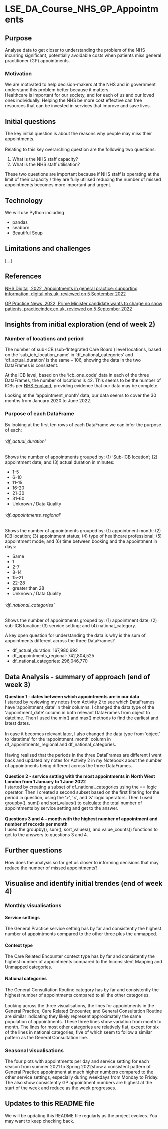 # LSE_DA_Course_NHS_GP_Appointments
## Purpose
Analyse data to get closer to understanding the problem of the NHS incurring significant, potentially avoidable costs when patients miss general practitioner (GP) appointments.
### Motivation
We are motivated to help decision-makers at the NHS and in government understand this problem better because it matters.\
Healthcare is important for our society, and for each of us and our loved ones individually. Helping the NHS be more cost effective can free resources that can be invested in services that improve and save lives.
## Initial questions
The key initial question is about the reasons why people may miss their appointments.\
\
Relating to this key overarching question are the following two questions:
1. What is the NHS staff capacity?
2. What is the NHS staff utilisation?


These two questions are important because if NHS staff is operating at the limit of their capacity / they are fully utilised reducing the number of missed appointments becomes more important and urgent.
## Technology
We will use Python including
* pandas
* seaborn
* Beautiful Soup
## Limitations and challenges
[...]
## References
[NHS Digital, 2022, Appointments in general practice: supporting information, digital.nhs.uk, reviewed on 5 September 2022](https://digital.nhs.uk/data-and-information/publications/statistical/appointments-in-general-practice/appointments-in-general-practice-supporting-information#guide-to-data-files)

[GP Practice News, 2022, Prime Minister candidate wants to charge no show patients, practiceindex.co.uk, reviewed on 5 September 2022](https://practiceindex.co.uk/gp/blog/news-prime-minister-candidate-wants-to-charge-no-show-patients)

## Insights from initial exploration (end of week 2)

### Number of locations and period
The number of sub-ICB (sub-‘Integrated Care Board’) level locations, based on the ‘sub_icb_location_name’ in ‘df_national_categories’ and ‘df_actual_duration’ is the same – 106, showing the data in the two DataFrames is consistent. 

At the ICB level, based on the ‘icb_ons_code’ data in each of the three DataFrames, the number of locations is 42. This seems to be the number of ICBs per [NHS England](https://www.england.nhs.uk/integratedcare/integrated-care-in-your-area/), providing evidence that our data may be complete.

Looking at the ‘appointment_month’ data, our data seems to cover the 30 months from January 2020 to June 2022.

### Purpose of each DataFrame
By looking at the first ten rows of each DataFrame we can infer the purpose of each:

###### ‘df_actual_duration’
Shows the number of appointments grouped by: (1) ‘Sub-ICB location’; (2) appointment date; and (3) actual duration in minutes:
* 1-5
* 6-10
* 11-15
* 16-20
* 21-30
* 31-60
* Unknown / Data Quality   

###### ‘df_appointments_regional’
Shows the number of appointments grouped by: (1) appointment month; (2) ICB location; (3) appointment status; (4) type of healthcare professional; (5) appointment mode; and (6) time between booking and the appointment in days:
* Same
* 1
* 2-7
* 8-14
* 15-21
* 22-28
* greater than 28
* Unknown / Data Quality

###### ‘df_national_categories’ 
Shows the number of appointments grouped by: (1) appointment date; (2) sub-ICB location; (3) service setting; and (4) national_category.

A key open question for understanding the data is why is the sum of appointments different across the three DataFrames?
* df_actual_duration: 167,980,692
* df_appointments_regional: 742,804,525
* df_national_categories: 296,046,770 


## Data Analysis - summary of approach (end of week 3)
**Question 1 - dates between which appointments are in our data**\
I started by reviewing my notes from Activity 2 to see which DataFrames have ‘appointment_date’ in their columns. I changed the data type of the ‘appointment_date’ column in both relevant DataFrames from object to datetime. Then I used the min() and max() methods to find the earliest and latest dates.\
\
In case it becomes relevant later, I also changed the data type from ‘object’ to ‘datetime’ for the ‘appointment_month’ column in df_appointments_regional and df_national_categories.\
\
Having realised that the periods in the three DataFrames are different I went back and updated my notes for Activity 2 in my Notebook about the number of appointments being different across the three DataFrames.\
\
**Question 2 - service setting with the most appointments in North West London from 1 January to 1 June 2022**\
I started by creating a subset of df_national_categories using the == logic operator. Then I created a second subset based on the first filtering for the period in question, using the ‘>’, ‘<’, and ‘&’ logic operators. Then I used groupby(), sum() and sort_values() to calculate the total number of appointments by service setting and get to the answer.\
\
**Questions 3 and 4 – month with the highest number of appointment and number of records per month**\
I used the groupby(), sum(), sort_values(), and value_counts() functions to get to the answers to questions 3 and 4.

## Further questions
How does the analysis so far get us closer to informing decisions that may reduce the number of missed appointments?

## Visualise and identify initial trendes (end of week 4)
### Monthly visualisations
#### Service settings
The General Practice service setting has by far and consistently the highest number of appointments compared to the other three plus the unmapped.

#### Context type
The Care Related Encounter context type has by far and consistently the highest number of appointments compared to the Inconsistent Mapping and Unmapped categories.

#### National categories
The General Consultation Routine category has by far and consistently the highest number of appointments compared to all the other categories.\
\
Looking across the three visualisations, the lines for appointments in the General Practice, Care Related Encounter, and General Consultation Routine are similar indicating they likely represent approximately the same population of appointments. These three lines show variation from month to month. The lines for most other categories are relatively flat, except for six of the lines in national categories, five of which seem to follow a similar pattern as the General Consultation line.

### Seasonal visualisations
The four plots with appointments per day and service setting for each season from summer 2021 to Spring 2022show a consistent pattern of General Practice appointment at much higher numbers compared to the other service settings, especially during weekdays from Monday to Friday. The also show consistently GP appointment numbers are highest at the start of the week and reduce as the week progresses.

## Updates to this README file
We will be updating this README file regularly as the project evolves. You may want to keep checking back.
